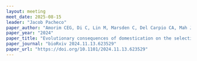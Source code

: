 ```yaml
---
layout: meeting
meet_date: 2025-08-15
leader: "Jacob Pacheco"
paper_author: "Amorim CEG, Di C, Lin M, Marsden C, Del Carpio CA, Mah JC, Robinson J, Kim BY, Mooney JA, Cornejo OE, Lohmueller KE"
paper_year: "2024"
paper_title: "Evolutionary consequences of domestication on the selective effects of new amino acid changing mutations in canids"
paper_journal: "bioRxiv 2024.11.13.623529"
paper_url: "https://doi.org/10.1101/2024.11.13.623529"
---
```

